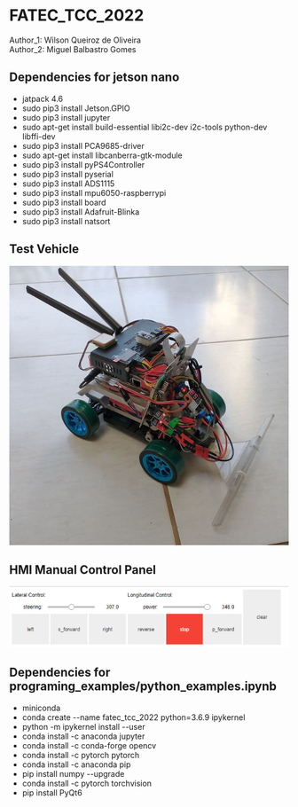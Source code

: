 ﻿# FATEC_TCC_2022

<p>Author_1: Wilson Queiroz de Oliveira</br>
Author_2: Miguel Balbastro Gomes </p>

## Dependencies for jetson nano

- jatpack 4.6
- sudo pip3 install Jetson.GPIO
- sudo pip3 install jupyter
- sudo apt-get install build-essential libi2c-dev i2c-tools python-dev libffi-dev
- sudo pip3 install PCA9685-driver
- sudo apt-get install libcanberra-gtk-module
- sudo pip3 install pyPS4Controller
- sudo pip3 install pyserial
- sudo pip3 install ADS1115
- sudo pip3 install mpu6050-raspberrypi
- sudo pip3 install board
- sudo pip3 install Adafruit-Blinka
- sudo pip3 install natsort

## Test Vehicle

![plot](./images/test_vehicle.jpg)

## HMI Manual Control Panel

![plot](./images/ihm_manual_control.png)

## Dependencies for programing_examples/python_examples.ipynb

- miniconda
- conda create --name fatec_tcc_2022 python=3.6.9 ipykernel
- python -m ipykernel install --user
- conda install -c anaconda jupyter
- conda install -c conda-forge opencv
- conda install -c pytorch pytorch
- conda install -c anaconda pip
- pip install numpy --upgrade
- conda install -c pytorch torchvision
- pip install PyQt6
